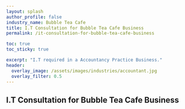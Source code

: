```yaml
---
layout: splash 
author_profile: false 
industry_name: Bubble Tea Cafe
title: I.T Consultation for Bubble Tea Cafe Business
permalink: /it-consultation-for-bubble-tea-cafe-business

toc: true
toc_sticky: true

excerpt: "I.T required in a Accountancy Practice Business."
header:
  overlay_image: /assets/images/industries/accountant.jpg
  overlay_filter: 0.5 
---
```


## I.T Consultation for Bubble Tea Cafe Business